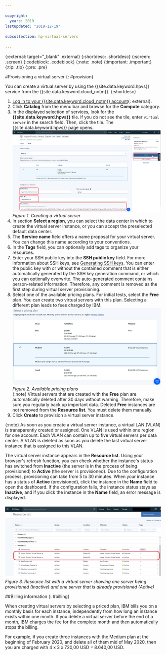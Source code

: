 ```yaml
---

copyright:
  years: 2019
lastupdated: "2019-12-19"

subcollection: hp-virtual-servers

---
```


{:external: target="_blank" .external}
{:shortdesc: .shortdesc}
{:screen: .screen}
{:codeblock: .codeblock}
{:note: .note}
{:important: .important}
{:tip: .tip}
{:pre: .pre}

#Provisioning a virtual server
{: #provision}

You can create a virtual server by using the {{site.data.keyword.hpvs}} service from the {{site.data.keyword.cloud_notm}}.
{:shortdesc}

1. [Log in to your {{site.data.keyword.cloud_notm}} account](https://cloud.ibm.com){: external}.
2. Click **Catalog** from the menu bar and browse for the **Compute** category.
3. In the displayed selection of services, look for the **{{site.data.keyword.hpvs}}** tile. If you do not see the tile, enter `virtual server` in the search field. Then, click the tile. The {{site.data.keyword.hpvs}} page opens.
![Creating a virtual server](image/hpvs_create_instance.jpg "Creating a virtual server")
*Figure 1. Creating a virtual server*
4. In section **Select a region**, you can select the data center in which to create the virtual server instance, or you can accept the preselected default data center.
5. The **Service name** field offers a name proposal for your virtual server. You can change this name according to your conventions.
6. In the **Tags** field, you can optionally add tags to organize your resources.
7. Enter your SSH public key into the **SSH public key** field. For more information about SSH keys, see [Generating SSH keys](/docs/services/hp-virtual-servers?topic=hp-virtual-servers-generate_ssh). You can enter the public key with or without the contained comment that is either automatically generated by the SSH key generation command, or which you can optionally overwrite. The auto-generated comment contains person-related information. Therefore, any comment is removed as the first step during virtual server provisioning.
8. Select one of the available pricing plans. For initial tests, select the **Free** plan. You can create two virtual servers with this plan. Selecting a different plan leads to fees charged by IBM.   
![Available pricing plans](image/hpvs_plans.jpg "Available pricing plans")
*Figure 2. Available pricing plans*  
{:note}
Virtual servers that are created with the **Free** plan are automatically deleted after 30 days without warning. Therefore, make sure you regularly back up important data. Deleted **Free** instances are not removed from the **Resource list**. You must delete them manually.
9. Click **Create** to provision a virtual server instance.

{:note}
As soon as you create a virtual server instance, a virtual LAN (VLAN) is transparently created or assigned. One VLAN is used within one region for one account. Each VLAN can contain up to five virtual servers per data center. A VLAN is deleted as soon as you delete the last virtual server instance that is assigned to this VLAN.

The virtual server instance appears in the **Resource list**. Using your browser's refresh function, you can check whether the instance's status has switched from **Inactive** (the server is in the process of being provisioned) to **Active** (the server is provisioned).  Due to the configuration process, provisioning can take from 5 to 30 minutes.
When your instance has a status of **Active** (provisioned), click the instance in the **Name** field to open the dashboard.
If the configuration fails, the instance status stays as **Inactive**, and if you click the instance in the **Name** field, an error message is displayed.



![Resource list with a virtual server](image/hpvs_resource_list.jpg "Resource list with a virtual server")
*Figure 3. Resource list with a virtual server showing one server being provisioned (Inactive) and one server that is already provisioned (Active)*

##Billing information
{: #billing}

When creating virtual servers by selecting a priced plan, IBM bills you on a monthly basis for each instance, independently from how long an instance exists within one month. If you delete a virtual server before the end of a month, IBM charges the fee for the complete month and then automatically stops the billing.  

 For example, if you create three instances with the Medium plan at the beginning of February 2020, and delete all of them mid of May 2020, then you are charged with 4 x 3 x 720,00 USD = 8.640,00 USD.
